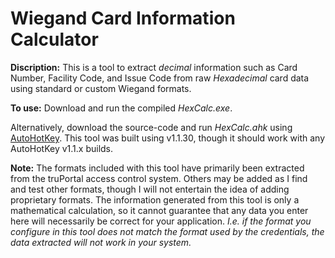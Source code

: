 ﻿Wiegand Card Information Calculator
=======

**Discription:**
This is a tool to extract *decimal* information such as Card Number, Facility Code, and Issue Code from raw *Hexadecimal* card data using standard or custom Wiegand formats.

**To use:**
Download and run the compiled *HexCalc.exe*.

Alternatively, download the source-code and run *HexCalc.ahk* using [AutoHotKey](https://autohotkey.com/download/).  This tool was built using v1.1.30, though it should work with any AutoHotKey v1.1.x builds.

**Note:**
The formats included with this tool have primarily been extracted from the truPortal access control system.  Others may be added as I find and test other formats, though I will not entertain the idea of adding proprietary formats.  The information generated from this tool is only a mathematical calculation, so it cannot guarantee that any data you enter here will necessarily be correct for your application. *I.e. if the format you configure in this tool does not match the format used by the credentials, the data extracted will not work in your system.*
